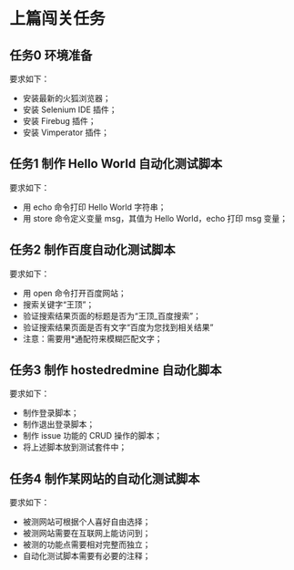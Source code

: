 # 上篇闯关任务

## 任务0 环境准备

要求如下：
- 安装最新的火狐浏览器；  
- 安装 Selenium IDE 插件；  
- 安装 Firebug 插件；  
- 安装 Vimperator 插件；  

## 任务1 制作 Hello World 自动化测试脚本

要求如下：
- 用 echo 命令打印 Hello World 字符串；
- 用 store 命令定义变量 msg，其值为 Hello World，echo 打印 msg 变量；

## 任务2 制作百度自动化测试脚本

要求如下：
- 用 open 命令打开百度网站；
- 搜索关键字“王顶”；
- 验证搜索结果页面的标题是否为“王顶_百度搜索”；
- 验证搜索结果页面是否有文字“百度为您找到相关结果”
- 注意：需要用\*通配符来模糊匹配文字；

## 任务3 制作 hostedredmine 自动化脚本

要求如下：
- 制作登录脚本；
- 制作退出登录脚本；
- 制作 issue 功能的 CRUD 操作的脚本；
- 将上述脚本放到测试套件中；

## 任务4 制作某网站的自动化测试脚本

要求如下：
- 被测网站可根据个人喜好自由选择；
- 被测网站需要在互联网上能访问到；
- 被测的功能点需要相对完整而独立；
- 自动化测试脚本需要有必要的注释；
